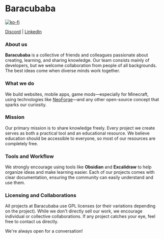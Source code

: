 # Baracubaba

[![ko-fi](https://ko-fi.com/img/githubbutton_sm.svg)](https://ko-fi.com/baracubaba)

[Discord](https://discord.gg/) | [LinkedIn](https://www.linkedin.com/company/baracubaba)

### About us  
**Baracubaba** is a collective of friends and colleagues passionate about creating, learning, and sharing knowledge. Our team consists mainly of developers, but we welcome collaboration from people of all backgrounds. The best ideas come when diverse minds work together.

### What we do  
We build websites, mobile apps, game mods—especially for Minecraft, using technologies like [NeoForge](https://neoforged.net/)—and any other open-source concept that sparks our curiosity.

### Mission  
Our primary mission is to share knowledge freely. Every project we create serves as both a practical tool and an educational resource. We believe education should be accessible to everyone, so most of our resources are completely free.

### Tools and Workflow  
We strongly encourage using tools like **Obsidian** and **Excalidraw** to help organize ideas and make learning easier. Each of our projects comes with clear documentation, ensuring the community can easily understand and use them.

### Licensing and Collaborations  
All projects at Baracubaba use GPL licenses (or their variations depending on the project). While we don't directly sell our work, we encourage individual or collective collaborations. If any project catches your eye, feel free to contact us directly.

We're always open for a conversation!
